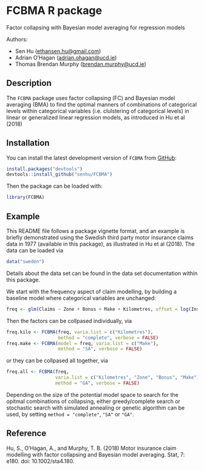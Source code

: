 
<!-- README.md is generated from README.Rmd. Please edit that file -->

# FCBMA R package

Factor collapsing with Bayesian model averaging for regression models

Authors:

  - Sen Hu (<ethansen.hu@gmail.com>)
  - Adrian O’Hagan (<adrian.ohagan@ucd.ie>)
  - Thomas Brendan Murphy (<brendan.murphy@ucd.ie>)

## Description

The `FCBMA` package uses factor collapsing (FC) and Bayesian model
averaging (BMA) to find the optimal manners of combinations of
categorical levels within categorical variables (i.e. clulstering of
categorical levels) in linear or generalized linear regression models,
as introduced in Hu et al (2018)

## Installation

You can install the latest development version of `FCBMA` from
[GitHub](https://github.com/senhu/FCBMA):

``` r
install.packages("devtools")
devtools::install_github("senhu/FCBMA")
```

Then the package can be loaded with:

``` r
library(FCBMA)
```

## Example

This README file follows a package vignette format, and an example is
briefly demonstrated using the Swedish third party motor insurance
claims data in 1977 (available in this package), as illustrated in Hu et
al (2018). The data can be loaded via

``` r
data("sweden")
```

Details about the data set can be found in the data set documentation
within this package.

We start with the frequency aspect of claim modelling, by building a
baseline model where categorical variables are
unchanged:

``` r
freq <- glm(Claims ~ Zone + Bonus + Make + Kilometres, offset = log(Insured), data = sweden, family = "poisson")
```

Then the factors can be collpased individually, via

``` r
freq.kilo <- FCBMA(freq, varia.list = c("Kilometres"),
                   method = "complete", verbose = FALSE)
freq.make <- FCBMA(model = freq, varia.list = c("Make"),
                   method = "SA", verbose = FALSE)
```

or they can be collpased all together, via

``` r
freq.all <- FCBMA(freq, 
                  varia.list = c("Kilometres", "Zone", "Bonus", "Make"),
                  method = "GA", verbose = FALSE)
```

Depending on the size of the potential model space to search for the
opitmal combinations of collapsing, either greedy/complete search or
stochastic search with simulated annealing or genetic algorithm can be
used, by setting `method = "complete"`, `"SA"` or `"GA"`.

## Reference

Hu, S., O’Hagan, A., and Murphy, T. B. (2018) Motor insurance claim
modelling with factor collapsing and Bayesian model averaging. Stat, 7:
e180. doi: 10.1002/sta4.180.
